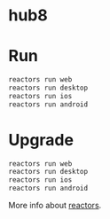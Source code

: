 hub8
===

# Run

```javascript
reactors run web
reactors run desktop
reactors run ios
reactors run android
```

# Upgrade

```javascript
reactors run web
reactors run desktop
reactors run ios
reactors run android
```

More info about [reactors](https://github.com/co2-git/reactors).
